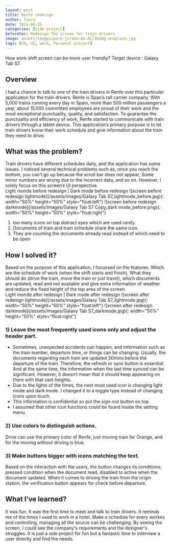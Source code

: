 ```yaml
---
layout: post
title: Renfe redesign
author: Tiara
date: 2021-04-25
categories: [side project]
beforetoc: Redesign the screen for train drivers
image: assets/images/pere-jurado-mS-ALlImsDg-unsplash.jpg
tags: [UX, UI, work, Personal project]
---
```


How work shift screen can be more user friendly?
Target device : Galaxy Tab S7. 

## Overview

I had a chance to talk to one of the train drivers in Renfe over this particular application for the train drivers.
Renfe is Span’s rail carrier company. With 5,000 trains running every day in Spain, more than 500 million passengers a year, about 15,000 committed employees are proud of their work and the most exceptional punctuality, quality, and satisfaction.
To guarantee the punctuality and efficiency of work, Renfe started to communicate with train drivers through a tablet device. This application’s primary purpose is to let train drivers know their work schedule and give information about the train they need to drive.  

## What was the problem?

Train drivers have different schedules daily, and the application has some issues. I noticed several technical problems such as, once you reach the bottom, you can’t go up because the scroll bar does not appear, Some minor numbers are wrong due to the incorrect data, and so on. However, I solely focus on this screen’s UI perspective.<br>
Light monde before redesign | Dark mode before redesign
![screen before redesign lightmode](/assets/images/Galaxy Tab S7_lightmode_before.jpg){: width="50%" height="50%" style="float:left"} ![screen before redesign darkmode](/assets/images/Galaxy Tab S7 Copy_dark mode_before.png){: width="50%" height="50%" style="float:right"} 
1. too many icons on top distract eyes which are used rarely.
2. Documents of train and train schedule share the same icon.
3. They are counting the documents already read instead of which need to be open

## How I solved it?

Based on the purpose of this application, I focussed on the features. Which are the schedule of work (when the shift starts and finish), What they should do (drive the train, move the train or just travel), which documents are updated, read and not available and give extra information of weather and reduce the fixed height of the top area of the screen.<br>
Light monde after redesign | Dark mode after redesign
![screen after redesign lightmode](/assets/images/Galaxy Tab S7_lightmode.jpg){: width="50%" height="50%" style="float:left"} ![screen after redesign darkmode](/assets/images/Galaxy Tab S7_darkmode.jpg){: width="50%" height="50%" style="float:right"}

### 1) Leave the most frequently used icons only and adjust the header part. 
- Sometimes, unexpected accidents can happen, and information such as the train number, departure time, or things can be changing. Usually, the documents regarding each train are updated 30mins before the departure of the train. Therefore, the refresh or sync button is essential. And at the same time, the information when the last time synced can be significant. However, it doesn’t mean that it should keep appearing on there with that vast heights. 
- Due to the lights of the times, the next most used icon is changing light mode and dark mode. I changed it to a toggle type instead of changing icons upon touch.
- This information is confidential so put the sign-out button on top.
- I assumed that other icon functions could be found inside the setting menu. 

### 2) Use colors to distinguish actions. 
Drive can use the primary color of Renfe, just moving train for Orange, and for the moving without driving is blue. 

### 3) Make buttons bigger with icons matching the text. 
Based on the interaction with the users, the button changes its conditions; pressed condition when the document read, disabled to active when the document updated. When it comes to driving the train from the origin station, the verification button appears for check before departure. 

## What I’ve learned?

It was fun. It was the first time to meet and talk to train drivers. It reminds me of the times I used to work in a hotel. Make a schedule for every workes and controlling, managing all the source can be challenging.   By seeing the screen, I could see the company's requirements and the designer's struggles. It is just a side project for fun but a fantastic time to interview a user directly and find the needs.
